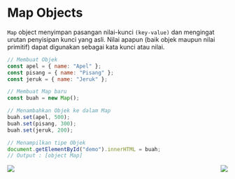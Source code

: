 # Map Objects

`Map` object menyimpan pasangan nilai-kunci `(key-value)` dan mengingat urutan penyisipan kunci yang asli. Nilai apapun (baik objek maupun nilai primitif) dapat digunakan sebagai kata kunci atau nilai.

```javascript
// Membuat Objek
const apel = { name: "Apel" };
const pisang = { name: "Pisang" };
const jeruk = { name: "Jeruk" };

// Membuat Map baru
const buah = new Map();

// Menambahkan Objek ke dalam Map
buah.set(apel, 500);
buah.set(pisang, 300);
buah.set(jeruk, 200);

// Menampilkan tipe Objek
document.getElementById("demo").innerHTML = buah;
// Output : [object Map]
```

[<img align="left" src="https://api.bellshade.org/badge/navigation?badgeType=previous&text=Default%20Parameters" />](../010_default_parameter)

[<img align="right" src="https://api.bellshade.org/badge/navigation?badgeType=next&text=String%20Helpers" />](../012_string_helpers)
